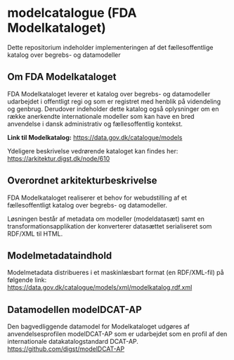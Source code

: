 # modelcatalogue (FDA Modelkataloget)
Dette repositorium indeholder implementeringen af det fællesoffentlige katalog over begrebs- og datamodeller

## Om FDA Modelkataloget
FDA Modelkataloget leverer et katalog over begrebs- og datamodeller udarbejdet i offentligt regi og som er registret med henblik på videndeling og genbrug. Derudover indeholder dette katalog også oplysninger om en række anerkendte internationale modeller som kan have en bred anvendelse i dansk administrativ og fællesoffentlig kontekst. 

**Link til Modelkatalog:** 
https://data.gov.dk/catalogue/models 

Ydeligere beskrivelse vedrørende kataloget kan findes her: 
https://arkitektur.digst.dk/node/610 

## Overordnet arkitekturbeskrivelse
FDA Modelkataloget realiserer et behov for webudstilling af et fællesoffentligt katalog over begrebs- og datamodeller. 

Løsningen består af metadata om modeller (modeldatasæt) samt en transformationsapplikation der konverterer datasættet serialiseret som RDF/XML til HTML.

## Modelmetadataindhold
Modelmetadata distribueres i et maskinlæsbart format (en RDF/XML-fil) på følgende link: https://data.gov.dk/catalogue/models/xml/modelkatalog.rdf.xml

## Datamodellen modelDCAT-AP
Den bagvedliggende datamodel for Modelkataloget udgøres af anvendelsesprofilen modelDCAT-AP som er udarbejdet som en profil af den internationale datakatalogstandard DCAT-AP. https://github.com/digst/modelDCAT-AP
